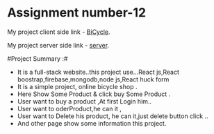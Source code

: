 # Assignment number-12

My project client side link - [BiCycle](https://bicycle-shop-45c30.web.app/).


My project server side link - [server](https://serene-tundra-17861.herokuapp.com/).



#Project Summary :#

- It is a full-stack website..this project use...React js,React boostrap,firebase,mongodb,node js,React huck form
- It is a simple project, online bicycle shop .
- Here Show Some Product & click buy Some Product .
- User want to buy a product ,At first Login him..
- User want to oderProduct,he can it ,
- User want to Delete his product, he can it,just delete button click ..
- And other page show some information this project.
